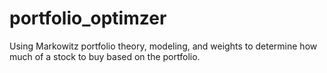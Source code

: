 # portfolio_optimzer
Using Markowitz portfolio theory, modeling, and weights to determine how much of a stock to buy based on the portfolio.
